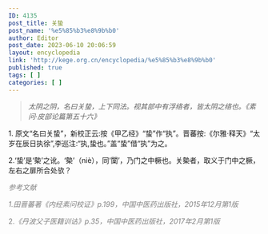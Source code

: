 ```yaml
---
ID: 4135
post_title: 关蛰
post_name: '%e5%85%b3%e8%9b%b0'
author: Editor
post_date: 2023-06-10 20:06:59
layout: encyclopedia
link: 'http://kege.org.cn/encyclopedia/%e5%85%b3%e8%9b%b0'
published: true
tags: [ ]
categories: [ ]
---
```

<blockquote><em>太阴之阴，名曰关蛰，上下同法。视其部中有浮络者，皆太阴之络也。《素问·皮部论篇第五十六》</em></blockquote>
1. 原文“名曰关蛰”，新校正云:按《甲乙经》“蛰”作“执”。晋蕃按:《尔雅·释天》“太岁在辰日执徐”,李巡注:“执,蛰也。”盖“蛰”借“执”为之。

2.‘蛰’是‘槷’之讹。‘槷’（niè），同‘闑’，乃门之中橛也。关槷者，取义于门中之橛，左右之扉所合处欤？

<span style="color: #808080;"><em>参考文献</em></span>

<span style="color: #808080;"><em>1.田晋蕃著《内经素问校证》p.199，中国中医药出版社，2015年12月第1版</em></span>

<span style="color: #808080;">2.<em>《丹波父子医籍训诂》p.35，中国中医药出版社，2017年2月第1版</em></span>